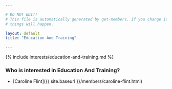 ```yaml
---

# DO NOT EDIT!
# This file is automatically generated by get-members. If you change it, bad
# things will happen.

layout: default
title: "Education And Training"

---
```


{% include interests/education-and-training.md %}

### Who is interested in Education And Training?


* [Caroline Flint]({{ site.baseurl }}/members/caroline-flint.html)
